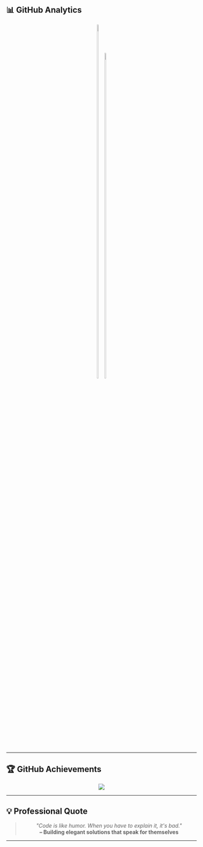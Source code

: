 ## 📊 **GitHub Analytics**

<div align="center">

<a href="https://github.com/shivamnox" style="display:inline-block">
  <img src="https://github-readme-stats.vercel.app/api?username=shivamnox&show_icons=true&theme=tokyonight&hide_border=true&count_private=true&include_all_commits=true" width="49%" />
</a><a href="https://github.com/shivamnox" style="display:inline-block">
  <img src="https://github-readme-stats.vercel.app/api/top-langs/?username=shivamnox&layout=compact&theme=tokyonight&hide_border=true&langs_count=8" width="47%" />
</a>

</div>


---

## 🏆 **GitHub Achievements**

<div align="center">

<img src="https://github-profile-trophy.vercel.app/?username=shivamnox&theme=tokyonight&no-frame=true&no-bg=true&row=1&column=6" />

</div>

---

## 💡 **Professional Quote**

<div align="center">

> *"Code is like humor. When you have to explain it, it's bad."*  
> **– Building elegant solutions that speak for themselves**

</div>

---
